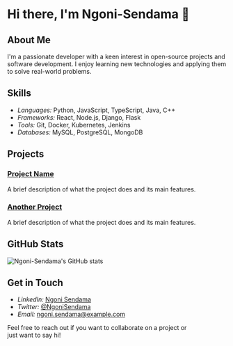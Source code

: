 
<!--
**Ngoni-Sendama/Ngoni-Sendama** is a ✨ _special_ ✨ repository because its `README.md` (this file) appears on your GitHub profile.

Here are some ideas to get you started:

- 🔭 I’m currently working on ...
- 🌱 I’m currently learning ...
- 👯 I’m looking to collaborate on ...
- 🤔 I’m looking for help with ...
- 💬 Ask me about ...
- 📫 How to reach me: ...
- 😄 Pronouns: ...
- ⚡ Fun fact: ...
-->
# Hi there, I'm Ngoni-Sendama 👋

## About Me
I'm a passionate developer with a keen interest in open-source projects and software development. I enjoy learning new technologies and applying them to solve real-world problems.

## Skills
- *Languages:* Python, JavaScript, TypeScript, Java, C++
- *Frameworks:* React, Node.js, Django, Flask
- *Tools:* Git, Docker, Kubernetes, Jenkins
- *Databases:* MySQL, PostgreSQL, MongoDB

## Projects
### [Project Name](https://github.com/Ngoni-Sendama/project-name)
A brief description of what the project does and its main features.

### [Another Project](https://github.com/Ngoni-Sendama/another-project)
A brief description of what the project does and its main features.

## GitHub Stats
![Ngoni-Sendama's GitHub stats](https://github-readme-stats.vercel.app/api?username=Ngoni-Sendama&show_icons=true&theme=radical)

## Get in Touch
- *LinkedIn:* [Ngoni Sendama](https://www.linkedin.com/in/ngoni-sendama/)
- *Twitter:* [@NgoniSendama](https://twitter.com/NgoniSendama)
- *Email:* [ngoni.sendama@example.com](mailto:ngoni.sendama@example.com)

Feel free to reach out if you want to collaborate on a project or just want to say hi!
